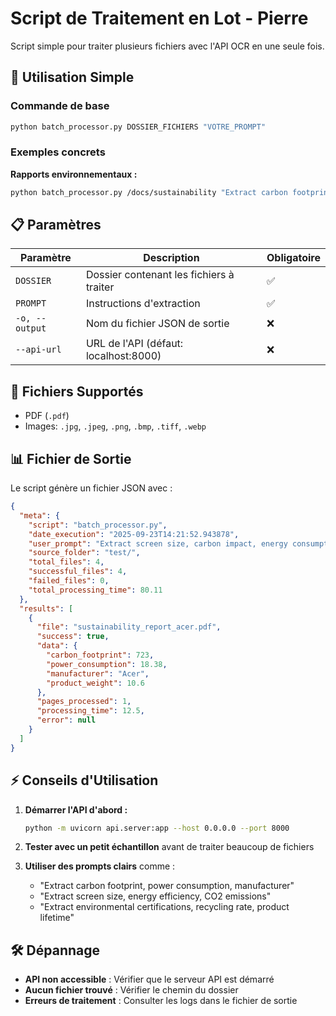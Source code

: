 # Script de Traitement en Lot - Pierre

Script simple pour traiter plusieurs fichiers avec l'API OCR en une seule fois.

## 🚀 Utilisation Simple

### Commande de base
```bash
python batch_processor.py DOSSIER_FICHIERS "VOTRE_PROMPT"
```

### Exemples concrets

**Rapports environnementaux :**
```bash
python batch_processor.py /docs/sustainability "Extract carbon footprint, power consumption, manufacturer, product weight"
```

## 📋 Paramètres

| Paramètre | Description | Obligatoire |
|-----------|-------------|-------------|
| `DOSSIER` | Dossier contenant les fichiers à traiter | ✅ |
| `PROMPT` | Instructions d'extraction | ✅ |
| `-o, --output` | Nom du fichier JSON de sortie | ❌ |
| `--api-url` | URL de l'API (défaut: localhost:8000) | ❌ |

## 📁 Fichiers Supportés

- PDF (`.pdf`)
- Images: `.jpg`, `.jpeg`, `.png`, `.bmp`, `.tiff`, `.webp`

## 📊 Fichier de Sortie

Le script génère un fichier JSON avec :

```json
{
  "meta": {
    "script": "batch_processor.py",
    "date_execution": "2025-09-23T14:21:52.943878",
    "user_prompt": "Extract screen size, carbon impact, energy consumption, recycling rate",
    "source_folder": "test/",
    "total_files": 4,
    "successful_files": 4,
    "failed_files": 0,
    "total_processing_time": 80.11
  },
  "results": [
    {
      "file": "sustainability_report_acer.pdf",
      "success": true,
      "data": {
        "carbon_footprint": 723,
        "power_consumption": 18.38,
        "manufacturer": "Acer",
        "product_weight": 10.6
      },
      "pages_processed": 1,
      "processing_time": 12.5,
      "error": null
    }
  ]
}
```

## ⚡ Conseils d'Utilisation

1. **Démarrer l'API d'abord :**
   ```bash
   python -m uvicorn api.server:app --host 0.0.0.0 --port 8000
   ```

2. **Tester avec un petit échantillon** avant de traiter beaucoup de fichiers

3. **Utiliser des prompts clairs** comme :
   - "Extract carbon footprint, power consumption, manufacturer"
   - "Extract screen size, energy efficiency, CO2 emissions"
   - "Extract environmental certifications, recycling rate, product lifetime"

## 🛠️ Dépannage

- **API non accessible** : Vérifier que le serveur API est démarré
- **Aucun fichier trouvé** : Vérifier le chemin du dossier
- **Erreurs de traitement** : Consulter les logs dans le fichier de sortie